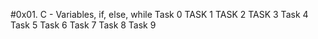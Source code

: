 #0x01. C - Variables, if, else, while
Task 0
TASK 1
TASK 2
TASK 3
Task 4
Task 5
Task 6
Task 7
Task 8
Task 9 
